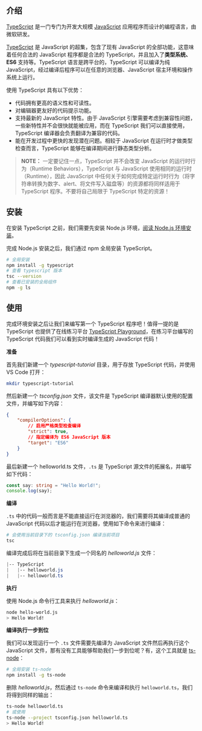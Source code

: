 ## 介绍

[TypeScript](https://www.tslang.cn/) 是一门专门为开发大规模 [JavaScript](https://www.javascript.com/) 应用程序而设计的编程语言，由微软研发。

[TypeScript](https://www.tslang.cn/) 是 JavaScript 的超集，包含了现有 JavaScript 的全部功能，这意味着任何合法的 JavaScript 程序都是合法的 TypeScript，并且加入了**类型系统、ES6** 支持等。TypeScript 语言是跨平台的，TypeScript 可以编译为纯 JavaScript，经过编译后程序可以在任意的浏览器、JavaScript 宿主环境和操作系统上运行。

使用 TypeScript 具有以下优势：

- 代码拥有更高的语义性和可读性。
- 对编辑器更友好的代码提示功能。
- 支持最新的 JavaScript 特性。由于 JavaScript 引擎需要考虑到兼容性问题，一些新特性并不会很快就能被应用，而在 TypeScript 我们可以直接使用，TypeScript 编译器会负责翻译为兼容的代码。
- 能在开发过程中更快的发现潜在问题。相较于 JavaScript 在运行时才做类型检查而言，TypeScript 能够在编译期间进行静态类型分析。

>**NOTE：** 一定要记住一点，TypeScript 并不会改变 JavaScript 的运行时行为（Runtime Behaviors），TypeScript 与 JavaScript 使用相同的运行时（Runtime），因此 JavaScript 中任何关于如何完成特定运行时行为（将字符串转换为数字、alert、将文件写入磁盘等）的资源都将同样适用于 TypeScript 程序。不要将自己局限于 TypeScript 特定的资源！

## 安装

在安装 TypeScript 之前，我们需要先安装 Node.js 环境，[阅读 Node.js 环境安装](https://github.com/xbhel/tutorial/blob/main/docs/vue/install.md)。

完成 Node.js 安装之后，我们通过 npm 全局安装 TypeScript。

```bash
# 全局安装
npm install -g typescript 
# 查看 typescript 版本
tsc --version
# 查看已安装的全局组件
npm -g ls
```

## 使用

完成环境安装之后让我们来编写第一个 TypeScript 程序吧！值得一提的是 TypeScript 也提供了在线练习平台 [TypeScript Playground](https://www.typescriptlang.org/play)，在练习平台编写的 TypeScript 代码我们可以看到实时编译生成的 JavaScript 代码！

**准备**

首先我们新建一个 *typescript-tutorial* 目录，用于存放 TypeScript 代码，并使用 VS Code 打开：

```bash
mkdir typescript-tutorial
```

然后新建一个 *tsconfig.json* 文件，该文件是 TypeScript 编译器默认使用的配置文件，并编写如下内容：

```json
{
    "compilerOptions": {
        // 启用严格类型检查编译
        "strict": true,
        // 指定编译为 ES6 JavaScript 版本
        "target": "ES6"
    }
}
```

最后新建一个 helloworld.ts 文件，`.ts` 是 TypeScript 源文件的拓展名，并编写如下代码：

```typescript
const say: string = "Hello World!";
console.log(say);
```

**编译**

`.ts` 中的代码一般而言是不能直接运行在浏览器的，我们需要将其编译成普通的 JavaScript 代码以后才能运行在浏览器，使用如下命令来进行编译：

```bash
# 会使用当前目录下的 tsconfig.json 编译当前项目
tsc
```

编译完成后将在当前目录下生成一个同名的 *helloworld.js* 文件：

```css
|-- TypeScript
|   |-- helloworld.js
|   |-- helloworld.ts
```

**执行**

使用 Node.js 命令行工具来执行 *helloworld.js*：

```bash
node hello-world.js
> Hello World!
```

**编译执行一步到位**

我们可以发现运行一个 `.ts` 文件需要先编译为 JavaScript 文件然后再执行这个 JavaScript 文件，那有没有工具能够帮助我们一步到位呢？有，这个工具就是 [ts-node](https://typestrong.org/ts-node/)：

```bash
# 全局安装 ts-node
npm install -g ts-node
```

删除 *helloworld.js*，然后通过 `ts-node` 命令来编译和执行 `helloworld.ts`，我们将得到同样的输出：

```bash
ts-node helloworld.ts
# 或使用
ts-node --project tsconfig.json helloworld.ts
> Hello World!
```